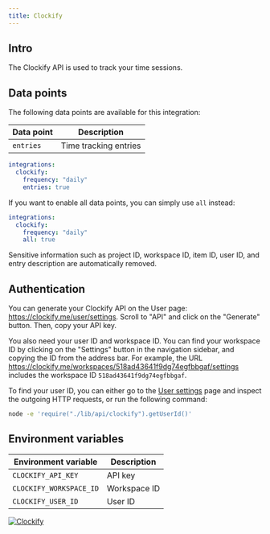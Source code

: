 ```yaml
---
title: Clockify
---
```


## Intro

The Clockify API is used to track your time sessions.

## Data points

The following data points are available for this integration:

| Data point | Description           |
| ---------- | --------------------- |
| `entries`  | Time tracking entries |

```yaml title=".stethoscoperc.yml"
integrations:
  clockify:
    frequency: "daily"
    entries: true
```

If you want to enable all data points, you can simply use `all` instead:

```yaml title=".stethoscoperc.yml"
integrations:
  clockify:
    frequency: "daily"
    all: true
```

Sensitive information such as project ID, workspace ID, item ID, user ID, and entry description are automatically removed.

## Authentication

You can generate your Clockify API on the User page: https://clockify.me/user/settings. Scroll to "API" and click on the "Generate" button. Then, copy your API key.

You also need your user ID and workspace ID. You can find your workspace ID by clicking on the "Settings" button in the navigation sidebar, and copying the ID from the address bar. For example, the URL https://clockify.me/workspaces/518ad43641f9dg74egfbbgaf/settings includes the workspace ID `518ad43641f9dg74egfbbgaf`.

To find your user ID, you can either go to the [User settings](https://clockify.me/user/settings) page and inspect the outgoing HTTP requests, or run the following command:

```bash
node -e 'require("./lib/api/clockify").getUserId()'
```

## Environment variables

| Environment variable    | Description  |
| ----------------------- | ------------ |
| `CLOCKIFY_API_KEY`      | API key      |
| `CLOCKIFY_WORKSPACE_ID` | Workspace ID |
| `CLOCKIFY_USER_ID`      | User ID      |

<a href="/docs/integrations/clockify"><img class="logos" alt="Clockify" src="https://stethoscope.js.org/branding/integrations/clockify.png" /></a>
